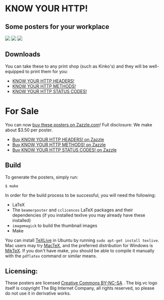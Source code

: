 # KNOW YOUR HTTP!
## Some posters for your workplace

![](https://raw.github.com/bigcompany/know-your-http/master/thumbnails/methods.png)
![](https://raw.github.com/bigcompany/know-your-http/master/thumbnails/status-codes.png)
![](https://raw.github.com/bigcompany/know-your-http/master/thumbnails/headers.png)

## Downloads

You can take these to any print shop (such as Kinko's) and they will be well-equipped to print them for you:

* [KNOW YOUR HTTP HEADERS!](https://github.com/jesusabdullah/know-your-http/blob/master/headers.pdf?raw=true)
* [KNOW YOUR HTTP METHODS!](https://github.com/jesusabdullah/know-your-http/blob/master/methods.pdf?raw=true)
* [KNOW YOUR HTTP STATUS CODES!](https://github.com/jesusabdullah/know-your-http/blob/master/status-codes.pdf?raw=true)

# For Sale

You can now [buy these posters on Zazzle.com](http://www.zazzle.com/bigcompany/gifts?cg=196156583198150258)! Full disclosure: We make about $3.50 per poster.

* [Buy KNOW YOUR HTTP HEADERS! on Zazzle](http://www.zazzle.com/know_your_http_headers_size_a0_print-228219602867534767)
* [Buy KNOW YOUR HTTP METHODS! on Zazzle](http://www.zazzle.com/know_your_http_methods_size_a0_print-228135321069814668)
* [Buy KNOW YOUR HTTP STATUS CODES! on Zazzle](http://www.zazzle.com/know_your_http_status_codes_size_a0_posters-228293710763355659)

## Build

To generate the posters, simply run:

    $ make

In order for the build process to be successful, you will need the following:

* LaTeX
* The `beamerposter` and `cclicences` LaTeX packages and their dependencies (if you installed texlive you may already have these installed)
* `imagemagick` to build the thumbnail images
* Make

You can install [TeXLive](https://www.tug.org/texlive/) in Ubuntu by running `sudo apt-get install texlive`. Mac users may try [MacTeX](http://www.tug.org/mactex/), and the preferred distribution for Windows is [MikTeX](http://www.miktex.org/). If you don't have make, you should be able to compile it manually with the `pdflatex` command or similar means.

## Licensing:

These posters are licensed [Creative Commons BY-NC-SA](http://creativecommons.org/licenses/by-nc-sa/3.0/) . The big.vc logo itself is copyright The Big Internet Company, all rights reserved, so please do not use it in derivative works.
